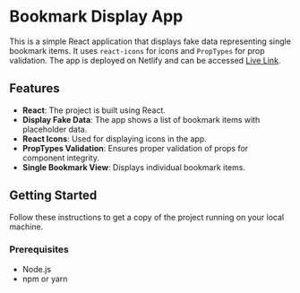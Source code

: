 # Bookmark Display App

This is a simple React application that displays fake data representing single bookmark items. It uses `react-icons` for icons and `PropTypes` for prop validation. The app is deployed on Netlify and can be accessed [Live Link](https://fantastic-sopapillas-1e2edf.netlify.app/).

## Features

- **React**: The project is built using React.
- **Display Fake Data**: The app shows a list of bookmark items with placeholder data.
- **React Icons**: Used for displaying icons in the app.
- **PropTypes Validation**: Ensures proper validation of props for component integrity.
- **Single Bookmark View**: Displays individual bookmark items.

## Getting Started

Follow these instructions to get a copy of the project running on your local machine.

### Prerequisites

- Node.js
- npm or yarn

